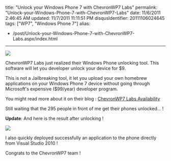 title: "Unlock your Windows Phone 7 with ChevronWP7 Labs"
permalink: "Unlock-your-Windows-Phone-7-with-ChevronWP7-Labs"
date: 11/6/2011 2:46:45 AM
updated: 11/7/2011 11:11:51 PM
disqusIdentifier: 20111106024645
tags: ["WP7", "Windows Phone 7"]
alias:
 - /post/Unlock-your-Windows-Phone-7-with-ChevronWP7-Labs.aspx/index.html
---
![](http://farm7.static.flickr.com/6234/6314988125_4b9a8ce740_o.png)

ChevronWP7 Labs just realized their Windows Phone unlocking tool. This software will let you developer unlock your device for $9. 
<!-- more -->

This is not a Jailbreaking tool, it let you upload your own homebrew applications on your Windows Phone 7 device without going through Microsoft's expensive ($99/year) developer program.

You might read more about it on their blog : [ChevronWP7 Labs Availability](http://www.chevronwp7.com/post/12328024419/chevronwp7-labs-availability)

Still waiting that the 295 people in front of me get their phones unlocked… !

**Update**: And here is the result after unlocking !

![](http://farm7.static.flickr.com/6036/6321815553_073dabc9d5_b.jpg)

I also quickly deployed successfully an application to the phone directly from Visual Studio 2010 !

Congrats to the ChevronWP7 team !
